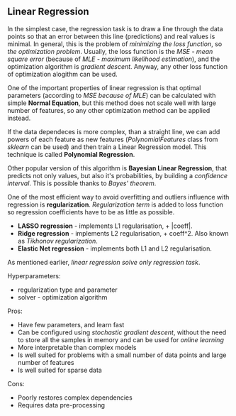 ## Linear Regression

In the simplest case, the regression task is to draw a line through the data points so that an error between this line (predictions) and real values is minimal.
In general, this is the problem of *minimizing the loss function*, so *the optimization problem*. Usually, the loss function is the *MSE - mean square error* (because of *MLE - maximum likelihood estimation*), and the optimization algorithm is *gradient descent*. Anyway, any other loss function of optimization alogithm can be used.

One of the important properties of linear regression is that optimal parameters (according to *MSE because of MLE*) can be calculated with simple **Normal Equation**, but this method does not scale well with large number of features, so any other optimization method can be applied instead.

If the data dependeces is more complex, than a straight line, we can add powers of each feature as new features (*PolynomialFeatures* class from *sklearn* can be used) and then train a Linear Regression model. This technique is called **Polynomial Regression**.

Other popular version of this algorithm is **Bayesian Linear Regression**, that predicts not only values, but also it's probabilities, by building a *confidence interval*. This is possible thanks to *Bayes' theorem*.

One of the most efficient way to avoid overfitting and outliers influence with regression is **regularization**. *Regularization term* is added to loss function so regression coefficients have to be as little as possible. 
- **LASSO regression** - implements L1 regularisation, + |coeff|.
- **Ridge regression** - implements L2 regularisation, + coeff^2. Also known as *Tikhonov regularization*.
- **Elastic Net regression** - implements both L1 and L2 regularisation.

As mentioned earlier, *linear regression solve only regression task*. 

Hyperparameters:
- regularization type and parameter
- solver - optimization algorithm

Pros:
+ Have few parameters, and learn fast
+ Can be configured using *stochastic gradient descent*, without the need to store all the samples in memory and can be used for *online learning*
+ More interpretable than complex models
+ Is well suited for problems with a small number of data points and large number of features
+ Is well suited for sparse data

Cons:
- Poorly restores complex dependencies
- Requires data pre-processing 
